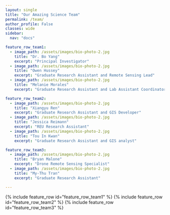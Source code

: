 ```yaml
---
layout: single
title: "Our Amazing Science Team"
permalink: /team/
author_profile: False
classes: wide
sidebar:
  nav: "docs"

feature_row_team1:
  - image_path: /assets/images/bio-photo-2.jpg
    title: "Dr. Bo Yang"
    excerpt: "Principal Investigator"
  - image_path: /assets/images/bio-photo-2.jpg
    title: "Owen Hussey"
    excerpt: "Graduate Research Assistant and Remote Sensing Lead"
  - image_path: /assets/images/bio-photo-2.jpg
    title: "Melanie Morales"
    excerpt: "Graduate Research Assistant and Lab Assistant Coordinator"

feature_row_team2:
  - image_path: /assets/images/bio-photo-2.jpg
    title: "Xiangyu Ren"
    excerpt: "Graduate Research Assistant and GIS Developer"
  - image_path: /assets/images/bio-photo-2.jpg
    title: "Jessica Reimann"
    excerpt: "REU Research Assistant"
  - image_path: /assets/images/bio-photo-2.jpg
    title: "Tou In Kwan"
    excerpt: "Graduate Research Assistant and GIS analyst"

feature_row_team3:
  - image_path: /assets/images/bio-photo-2.jpg
    title: "Bryan Malone"
    excerpt: "Drone Remote Sensing Specialist"
  - image_path: /assets/images/bio-photo-2.jpg
    title: "My-Thu Tran"
    excerpt: "Graduate Research Assistant"

---
```

{% include feature_row id="feature_row_team1" %}
{% include feature_row id="feature_row_team2" %}
{% include feature_row id="feature_row_team3" %}




